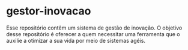 # gestor-inovacao
Esse repositório contêm um sistema de gestão de inovação. O objetivo desse repositório é oferecer a quem necessitar uma ferramenta que o auxilie a otimizar a sua vida por meio de sistemas agéis. 
